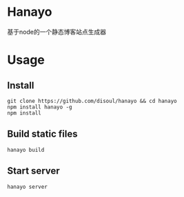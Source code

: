 # Hanayo
基于node的一个静态博客站点生成器

# Usage

## Install

```shell
git clone https://github.com/disoul/hanayo && cd hanayo
npm install hanayo -g
npm install
```
## Build static files

```shell
hanayo build
```
## Start server

```shell
hanayo server
```
